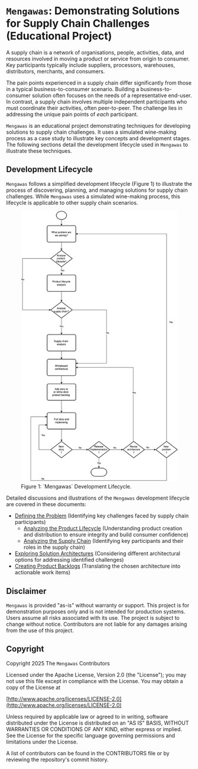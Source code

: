 # `Mengawas`: Demonstrating Solutions for Supply Chain Challenges (Educational Project)

A supply chain is a network of organisations, people, activities, data, and resources involved in moving a product or service from origin to consumer. Key participants typically include suppliers, processors, warehouses, distributors, merchants, and consumers.

The pain points experienced in a supply chain differ significantly from those in a typical business-to-consumer scenario. Building a business-to-consumer solution often focuses on the needs of a representative end-user. In contrast, a supply chain involves multiple independent participants who must coordinate their activities, often peer-to-peer. The challenge lies in addressing the unique pain points of *each* participant.

`Mengawas` is an educational project demonstrating techniques for developing solutions to supply chain challenges. It uses a simulated wine-making process as a case study to illustrate key concepts and development stages. The following sections detail the development lifecycle used in `Mengawas` to illustrate these techniques.

## Development Lifecycle

`Mengawas` follows a simplified development lifecycle (Figure 1) to illustrate the process of discovering, planning, and managing solutions for supply chain challenges. While `Mengawas` uses a simulated wine-making process, this lifecycle is applicable to other supply chain scenarios.

<figure>
  <img src="./assets/img/dev-lifecycle.png" alt="Mengawas development lifecycle" />
  <figcaption>Figure 1: `Mengawas` Development Lifecycle.</figcaption>
</figure>

Detailed discussions and illustrations of the `Mengawas` development lifecycle are covered in these documents:

* [Defining the Problem](./docs/challenges.md#identify-challenges) (Identifying key challenges faced by supply chain participants)
    * [Analyzing the Product Lifecycle](./docs/challenges.md#product-lifecycle-analysis) (Understanding product creation and distribution to ensure integrity and build consumer confidence)
    * [Analyzing the Supply Chain](./docs/challenges.md#supply-chain-analysis) (Identifying key participants and their roles in the supply chain)
* [Exploring Solution Architectures](./docs/solution.md##solution-architecture-options) (Considering different architectural options for addressing identified challenges)
* [Creating Product Backlogs](./docs/solution.md#whiteboard-architecture-and-product-backlogs) (Translating the chosen architecture into actionable work items)

## Disclaimer

`Mengawas` is provided "as-is" without warranty or support. This project is for demonstration purposes only and is not intended for production systems. Users assume all risks associated with its use. The project is subject to change without notice. Contributors are not liable for any damages arising from the use of this project.

## Copyright

Copyright 2025 The `Mengawas` Contributors

Licensed under the Apache License, Version 2.0 (the "License"); you may not use this file except in compliance with the License. You may obtain a copy of the License at

  [http://www.apache.org/licenses/LICENSE-2.0](http://www.apache.org/licenses/LICENSE-2.0)

Unless required by applicable law or agreed to in writing, software distributed under the License is distributed on an "AS IS" BASIS, WITHOUT WARRANTIES OR CONDITIONS OF ANY KIND, either express or implied. See the License for the specific language governing permissions and limitations under the License.

A list of contributors can be found in the CONTRIBUTORS file or by reviewing the repository's commit history.